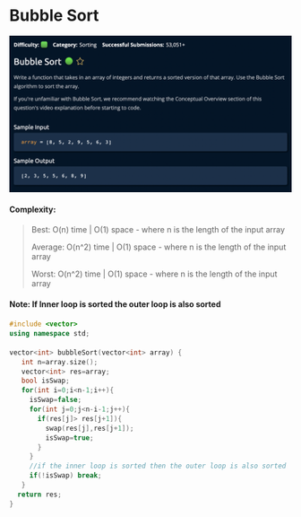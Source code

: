 # Bubble Sort
[![](https://raw.githubusercontent.com/rakeshkumar1019/AlgoExpert/main/images/BubbleSort.png?token=GHSAT0AAAAAABVRPMTDKNK4B2ASQ7E4YPNCYW5KMNQ)](https://raw.githubusercontent.com/rakeshkumar1019/AlgoExpert/main/images/BubbleSort.png?token=GHSAT0AAAAAABVRPMTDKNK4B2ASQ7E4YPNCYW5KMNQ)

#### Complexity:
>Best: O(n) time | O(1) space - where n is the length of the input array
>
>Average: O(n^2) time | O(1) space - where n is the length of the input array
>
>Worst: O(n^2) time | O(1) space - where n is the length of the input array

####  Note: If Inner loop is sorted the outer loop is also sorted
```cpp
#include <vector>
using namespace std;

vector<int> bubbleSort(vector<int> array) {
   int n=array.size();
   vector<int> res=array;
   bool isSwap;
   for(int i=0;i<n-1;i++){
     isSwap=false;
     for(int j=0;j<n-i-1;j++){
       if(res[j]> res[j+1]){
         swap(res[j],res[j+1]);
         isSwap=true;
       }
     }
     //if the inner loop is sorted then the outer loop is also sorted
     if(!isSwap) break;
   }
  return res;
}

```
